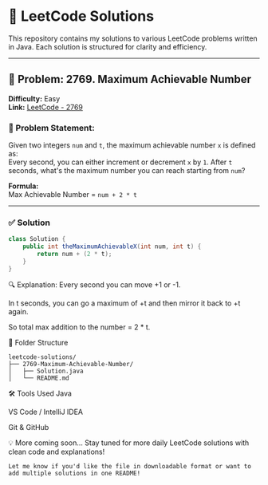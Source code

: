 # 🚀 LeetCode Solutions

This repository contains my solutions to various LeetCode problems written in Java. Each solution is structured for clarity and efficiency.

---

## 📘 Problem: 2769. Maximum Achievable Number

**Difficulty:** Easy  
**Link:** [LeetCode - 2769](https://leetcode.com/problems/find-the-maximum-achievable-number/)

### 🧠 Problem Statement:

Given two integers `num` and `t`, the maximum achievable number `x` is defined as:  
Every second, you can either increment or decrement `x` by `1`. After `t` seconds, what's the maximum number you can reach starting from `num`?

**Formula:**  
Max Achievable Number = `num + 2 * t`

---

### ✅ Solution

```java
class Solution {
    public int theMaximumAchievableX(int num, int t) {
        return num + (2 * t);
    }
}
```
🔍 Explanation:
Every second you can move +1 or -1.

In t seconds, you can go a maximum of +t and then mirror it back to +t again.

So total max addition to the number = 2 * t.

📂 Folder Structure
```
leetcode-solutions/
├── 2769-Maximum-Achievable-Number/
│   ├── Solution.java
│   └── README.md
```
🛠️ Tools Used
Java

VS Code / IntelliJ IDEA

Git & GitHub

💡 More coming soon...
Stay tuned for more daily LeetCode solutions with clean code and explanations!


```
Let me know if you'd like the file in downloadable format or want to add multiple solutions in one README!

```




